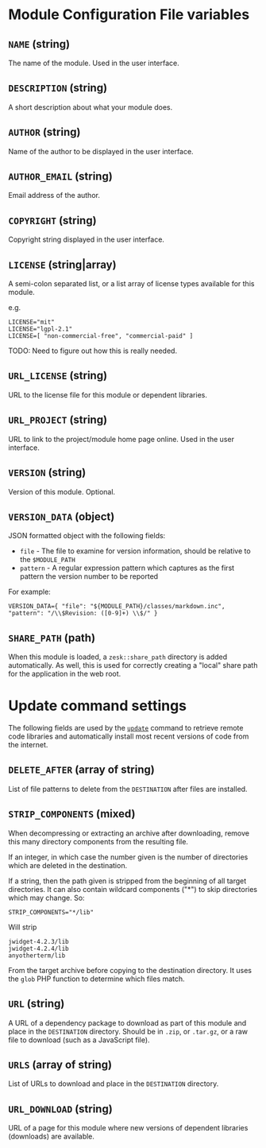 # Module Configuration File variables

## `NAME` (string)

The name of the module. Used in the user interface.

## `DESCRIPTION` (string)

A short description about what your module does.

## `AUTHOR` (string)

Name of the author to be displayed in the user interface.

## `AUTHOR_EMAIL` (string)

Email address of the author.

## `COPYRIGHT` (string)

Copyright string displayed in the user interface.

## `LICENSE` (string|array)

A semi-colon separated list, or a list array of license types available for this module.

e.g.

	LICENSE="mit"
	LICENSE="lgpl-2.1"
	LICENSE=[ "non-commercial-free", "commercial-paid" ]

TODO: Need to figure out how this is really needed.

## `URL_LICENSE` (string)

URL to the license file for this module or dependent libraries.

## `URL_PROJECT` (string)

URL to link to the project/module home page online. Used in the user interface.

## `VERSION` (string)

Version of this module. Optional.

## `VERSION_DATA` (object)

JSON formatted object with the following fields:

- `file` - The file to examine for version information, should be relative to the `$MODULE_PATH`
- `pattern` - A regular expression pattern which captures as the first pattern the version number to be reported

For example:

	VERSION_DATA={ "file": "${MODULE_PATH}/classes/markdown.inc", "pattern": "/\\$Revision: ([0-9]+) \\$/" }

## `SHARE_PATH` (path)

When this module is loaded, a `zesk::share_path` directory is added automatically. As well, this is used for correctly creating a "local" share path for the application in the web root.

# Update command settings

The following fields are used by the [`update`](command-update) command to retrieve remote code libraries and automatically install most recent versions of code from the internet.

## `DELETE_AFTER` (array of string)

List of file patterns to delete from the `DESTINATION` after files are installed. 

## `STRIP_COMPONENTS` (mixed)

When decompressing or extracting an archive after downloading, remove this many directory components from the resulting file.

If an integer, in which case the number given is the number of directories which are deleted in the destination.

If a string, then the path given is stripped from the beginning of all target directories. It can also contain wildcard components ("*") to skip directories which may change. So:

	STRIP_COMPONENTS="*/lib"
	
Will strip

	jwidget-4.2.3/lib
	jwidget-4.2.4/lib
	anyotherterm/lib
	
From the target archive before copying to the destination directory. It uses the `glob` PHP function to determine which files match.

## `URL` (string)

A URL of a dependency package to download as part of this module and place in the `DESTINATION` directory. Should be in `.zip`, or `.tar.gz`, or a raw file to download (such as a JavaScript file).

## `URLS` (array of string)

List of URLs to download and place in the `DESTINATION` directory.

## `URL_DOWNLOAD` (string)

URL of a page for this module where new versions of dependent libraries (downloads) are available.

